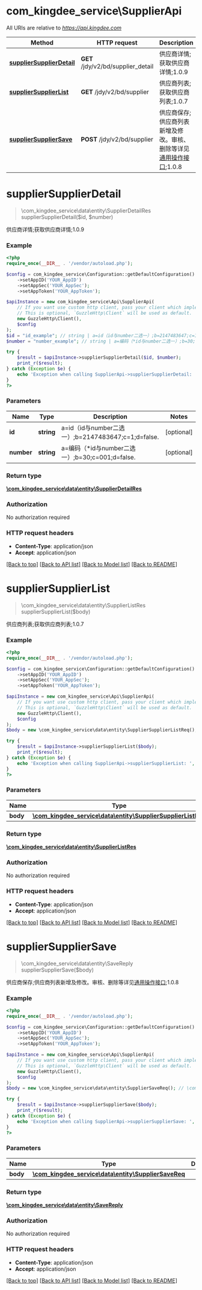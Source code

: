 # com_kingdee_service\SupplierApi

All URIs are relative to *https://api.kingdee.com*

Method | HTTP request | Description
------------- | ------------- | -------------
[**supplierSupplierDetail**](SupplierApi.md#supplierSupplierDetail) | **GET** /jdy/v2/bd/supplier_detail | 供应商详情;获取供应商详情;1.0.9
[**supplierSupplierList**](SupplierApi.md#supplierSupplierList) | **GET** /jdy/v2/bd/supplier | 供应商列表;获取供应商列表;1.0.7
[**supplierSupplierSave**](SupplierApi.md#supplierSupplierSave) | **POST** /jdy/v2/bd/supplier | 供应商保存;供应商列表新增及修改。审核、删除等详见[通用操作接口](https://open.jdy.com/#/files/api/detail?index&#x3D;2&amp;categrayId&#x3D;3cc8ee9a663e11eda5c84b5d383a2b93&amp;id&#x3D;9e804b8c712511eda0b39f724d124b07);1.0.8


# **supplierSupplierDetail**
> \com_kingdee_service\data\entity\SupplierDetailRes supplierSupplierDetail($id, $number)

供应商详情;获取供应商详情;1.0.9

### Example
```php
<?php
require_once(__DIR__ . '/vendor/autoload.php');

$config = com_kingdee_service\Configuration::getDefaultConfiguration()
    ->setAppID('YOUR_AppID')
    ->setAppSec('YOUR_AppSec');
    ->setAppToken('YOUR_AppToken');

$apiInstance = new com_kingdee_service\Api\SupplierApi(
    // If you want use custom http client, pass your client which implements `GuzzleHttp\ClientInterface`.
    // This is optional, `GuzzleHttp\Client` will be used as default.
    new GuzzleHttp\Client(),
    $config
);
$id = "id_example"; // string | a=id（id与number二选一）;b=2147483647;c=1;d=false.
$number = "number_example"; // string | a=编码（*id与number二选一）;b=30;c=001;d=false.

try {
    $result = $apiInstance->supplierSupplierDetail($id, $number);
    print_r($result);
} catch (Exception $e) {
    echo 'Exception when calling SupplierApi->supplierSupplierDetail: ', $e->getMessage(), PHP_EOL;
}
?>
```

### Parameters

Name | Type | Description  | Notes
------------- | ------------- | ------------- | -------------
 **id** | **string**| a&#x3D;id（id与number二选一）;b&#x3D;2147483647;c&#x3D;1;d&#x3D;false. | [optional]
 **number** | **string**| a&#x3D;编码（*id与number二选一）;b&#x3D;30;c&#x3D;001;d&#x3D;false. | [optional]

### Return type

[**\com_kingdee_service\data\entity\SupplierDetailRes**](../Model/SupplierDetailRes.md)

### Authorization

No authorization required

### HTTP request headers

 - **Content-Type**: application/json
 - **Accept**: application/json

[[Back to top]](#) [[Back to API list]](../../README.md#documentation-for-api-endpoints) [[Back to Model list]](../../README.md#documentation-for-models) [[Back to README]](../../README.md)

# **supplierSupplierList**
> \com_kingdee_service\data\entity\SupplierListRes supplierSupplierList($body)

供应商列表;获取供应商列表;1.0.7

### Example
```php
<?php
require_once(__DIR__ . '/vendor/autoload.php');

$config = com_kingdee_service\Configuration::getDefaultConfiguration()
    ->setAppID('YOUR_AppID')
    ->setAppSec('YOUR_AppSec');
    ->setAppToken('YOUR_AppToken');

$apiInstance = new com_kingdee_service\Api\SupplierApi(
    // If you want use custom http client, pass your client which implements `GuzzleHttp\ClientInterface`.
    // This is optional, `GuzzleHttp\Client` will be used as default.
    new GuzzleHttp\Client(),
    $config
);
$body = new \com_kingdee_service\data\entity\SupplierSupplierListReq(); // \com_kingdee_service\data\entity\SupplierSupplierListReq | 

try {
    $result = $apiInstance->supplierSupplierList($body);
    print_r($result);
} catch (Exception $e) {
    echo 'Exception when calling SupplierApi->supplierSupplierList: ', $e->getMessage(), PHP_EOL;
}
?>
```

### Parameters

Name | Type | Description  | Notes
------------- | ------------- | ------------- | -------------
 **body** | [**\com_kingdee_service\data\entity\SupplierSupplierListReq**](../Model/SupplierSupplierListReq.md)|  | [optional]

### Return type

[**\com_kingdee_service\data\entity\SupplierListRes**](../Model/SupplierListRes.md)

### Authorization

No authorization required

### HTTP request headers

 - **Content-Type**: application/json
 - **Accept**: application/json

[[Back to top]](#) [[Back to API list]](../../README.md#documentation-for-api-endpoints) [[Back to Model list]](../../README.md#documentation-for-models) [[Back to README]](../../README.md)

# **supplierSupplierSave**
> \com_kingdee_service\data\entity\SaveReply supplierSupplierSave($body)

供应商保存;供应商列表新增及修改。审核、删除等详见[通用操作接口](https://open.jdy.com/#/files/api/detail?index=2&categrayId=3cc8ee9a663e11eda5c84b5d383a2b93&id=9e804b8c712511eda0b39f724d124b07);1.0.8

### Example
```php
<?php
require_once(__DIR__ . '/vendor/autoload.php');

$config = com_kingdee_service\Configuration::getDefaultConfiguration()
    ->setAppID('YOUR_AppID')
    ->setAppSec('YOUR_AppSec');
    ->setAppToken('YOUR_AppToken');

$apiInstance = new com_kingdee_service\Api\SupplierApi(
    // If you want use custom http client, pass your client which implements `GuzzleHttp\ClientInterface`.
    // This is optional, `GuzzleHttp\Client` will be used as default.
    new GuzzleHttp\Client(),
    $config
);
$body = new \com_kingdee_service\data\entity\SupplierSaveReq(); // \com_kingdee_service\data\entity\SupplierSaveReq | 

try {
    $result = $apiInstance->supplierSupplierSave($body);
    print_r($result);
} catch (Exception $e) {
    echo 'Exception when calling SupplierApi->supplierSupplierSave: ', $e->getMessage(), PHP_EOL;
}
?>
```

### Parameters

Name | Type | Description  | Notes
------------- | ------------- | ------------- | -------------
 **body** | [**\com_kingdee_service\data\entity\SupplierSaveReq**](../Model/SupplierSaveReq.md)|  |

### Return type

[**\com_kingdee_service\data\entity\SaveReply**](../Model/SaveReply.md)

### Authorization

No authorization required

### HTTP request headers

 - **Content-Type**: application/json
 - **Accept**: application/json

[[Back to top]](#) [[Back to API list]](../../README.md#documentation-for-api-endpoints) [[Back to Model list]](../../README.md#documentation-for-models) [[Back to README]](../../README.md)

